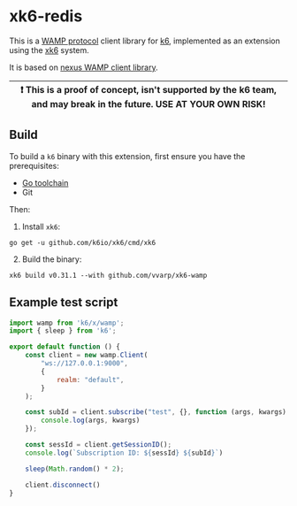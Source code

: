# xk6-redis

This is a [WAMP protocol](https://wamp-proto.org) client library for [k6](https://github.com/loadimpact/k6),
implemented as an extension using the [xk6](https://github.com/k6io/xk6) system.

It is based on [nexus WAMP client library](https://github.com/gammazero/nexus).

| :exclamation: This is a proof of concept, isn't supported by the k6 team, and may break in the future. USE AT YOUR OWN RISK! |
|------|

## Build

To build a `k6` binary with this extension, first ensure you have the prerequisites:

- [Go toolchain](https://go101.org/article/go-toolchain.html)
- Git

Then:

1. Install `xk6`:
  ```shell
  go get -u github.com/k6io/xk6/cmd/xk6
  ```

2. Build the binary:
  ```shell
  xk6 build v0.31.1 --with github.com/vvarp/xk6-wamp
  ```

## Example test script

```javascript
import wamp from 'k6/x/wamp';
import { sleep } from 'k6';

export default function () {
    const client = new wamp.Client(
        "ws://127.0.0.1:9000",
        {
            realm: "default",
        }
    );

    const subId = client.subscribe("test", {}, function (args, kwargs) {
        console.log(args, kwargs)
    });

    const sessId = client.getSessionID();
    console.log(`Subscription ID: ${sessId} ${subId}`)

    sleep(Math.random() * 2);

    client.disconnect()
}
```
